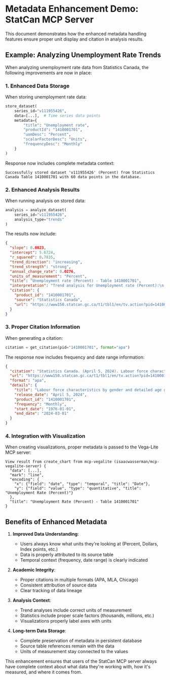 # Metadata Enhancement Demo: StatCan MCP Server

This document demonstrates how the enhanced metadata handling features ensure proper unit display and citation in analysis results.

## Example: Analyzing Unemployment Rate Trends

When analyzing unemployment rate data from Statistics Canada, the following improvements are now in place:

### 1. Enhanced Data Storage

When storing unemployment rate data:

```python
store_dataset(
    series_id="v111955426",
    data=[...],  # Time series data points
    metadata={
        "title": "Unemployment rate",
        "productId": "1410001701",
        "uomDesc": "Percent",
        "scalarFactorDesc": "Units",
        "frequencyDesc": "Monthly"
    }
)
```

Response now includes complete metadata context:
```
Successfully stored dataset 'v111955426' (Percent) from Statistics Canada Table 1410001701 with 60 data points in the database.
```

### 2. Enhanced Analysis Results

When running analysis on stored data:

```python
analysis = analyze_dataset(
    series_id="v111955426",
    analysis_type="trends"
)
```

The results now include:

```json
{
  "slope": 0.0023,
  "intercept": 5.6724,
  "r_squared": 0.7835,
  "trend_direction": "increasing",
  "trend_strength": "strong",
  "annual_change_rate": 0.0276,
  "units_of_measurement": "Percent",
  "title": "Unemployment rate (Percent) - Table 1410001701",
  "interpretation": "Trend analysis for Unemployment rate (Percent):\n- The data shows a strong increasing trend.\n- Annual change rate: 0.03 Percent per year.\n- Model fit (R-squared): 0.784\n\nSource: Statistics Canada, Table 1410001701",
  "citation": {
    "product_id": "1410001701",
    "source": "Statistics Canada",
    "url": "https://www150.statcan.gc.ca/t1/tbl1/en/tv.action?pid=1410001701"
  }
}
```

### 3. Proper Citation Information

When generating a citation:

```python
citation = get_citation(pid="1410001701", format="apa")
```

The response now includes frequency and date range information:

```json
{
  "citation": "Statistics Canada. (April 5, 2024). Labour force characteristics by gender and detailed age group, monthly, unadjusted for seasonality (Monthly) (Table 1410001701). Retrieved from https://www150.statcan.gc.ca/t1/tbl1/en/tv.action?pid=1410001701",
  "url": "https://www150.statcan.gc.ca/t1/tbl1/en/tv.action?pid=1410001701",
  "format": "apa",
  "details": {
    "title": "Labour force characteristics by gender and detailed age group, monthly, unadjusted for seasonality",
    "release_date": "April 5, 2024",
    "product_id": "1410001701",
    "frequency": "Monthly",
    "start_date": "1976-01-01",
    "end_date": "2024-03-01"
  }
}
```

### 4. Integration with Visualization

When creating visualizations, proper metadata is passed to the Vega-Lite MCP server:

```
View result from create_chart from mcp-vegalite (isaacwasserman/mcp-vegalite-server) {
  "data": [...],
  "mark": "line",
  "encoding": {
    "x": {"field": "date", "type": "temporal", "title": "Date"},
    "y": {"field": "value", "type": "quantitative", "title": "Unemployment Rate (Percent)"}
  },
  "title": "Unemployment Rate (Percent) - Table 1410001701"
}
```

## Benefits of Enhanced Metadata

1. **Improved Data Understanding**:
   - Users always know what units they're looking at (Percent, Dollars, Index points, etc.)
   - Data is properly attributed to its source table
   - Temporal context (frequency, date range) is clearly indicated

2. **Academic Integrity**:
   - Proper citations in multiple formats (APA, MLA, Chicago)
   - Consistent attribution of source data
   - Clear tracking of data lineage

3. **Analysis Context**:
   - Trend analyses include correct units of measurement
   - Statistics include proper scale factors (thousands, millions, etc.)
   - Visualizations properly label axes with units

4. **Long-term Data Storage**:
   - Complete preservation of metadata in persistent database
   - Source table references remain with the data
   - Units of measurement stay connected to the values

This enhancement ensures that users of the StatCan MCP server always have complete context about what data they're working with, how it's measured, and where it comes from.
